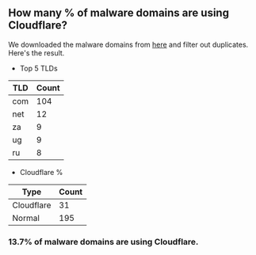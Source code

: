 ## How many % of malware domains are using Cloudflare?


We downloaded the malware domains from [here](https://urlhaus.abuse.ch) and filter out duplicates.
Here's the result.


[//]: # (start replacement)


- Top 5 TLDs

| TLD | Count |
| --- | --- |
| com | 104 |
| net | 12 |
| za | 9 |
| ug | 9 |
| ru | 8 |


- Cloudflare %

| Type | Count |
| --- | --- |
| Cloudflare | 31 |
| Normal | 195 |


### 13.7% of malware domains are using Cloudflare.